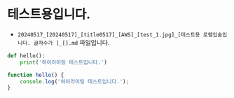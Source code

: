 
# 테스트용입니다.

* `20240517_[20240517]_[title0517]_[AWS]_[test_1.jpg]_[테스트용 로렘입숨입니다. 글자수가 ]_[].md` 파일입니다.

```python
def hello():
    print('하이라이팅 테스트입니다.')
```

```javascript
function hello() {
    console.log('하이라이팅 테스트입니다.');
}
```
